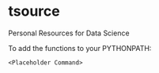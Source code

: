 # tsource
Personal Resources for Data Science


To add the functions to your PYTHONPATH:

`<Placeholder Command>`
